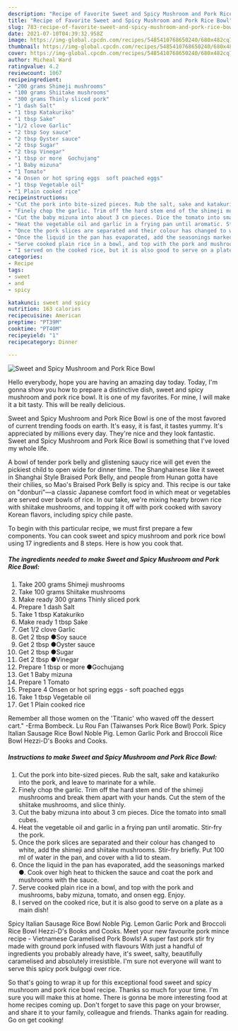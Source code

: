 ```yaml
---
description: "Recipe of Favorite Sweet and Spicy Mushroom and Pork Rice Bowl"
title: "Recipe of Favorite Sweet and Spicy Mushroom and Pork Rice Bowl"
slug: 783-recipe-of-favorite-sweet-and-spicy-mushroom-and-pork-rice-bowl
date: 2021-07-10T04:39:32.958Z
image: https://img-global.cpcdn.com/recipes/5485410768650240/680x482cq70/sweet-and-spicy-mushroom-and-pork-rice-bowl-recipe-main-photo.jpg
thumbnail: https://img-global.cpcdn.com/recipes/5485410768650240/680x482cq70/sweet-and-spicy-mushroom-and-pork-rice-bowl-recipe-main-photo.jpg
cover: https://img-global.cpcdn.com/recipes/5485410768650240/680x482cq70/sweet-and-spicy-mushroom-and-pork-rice-bowl-recipe-main-photo.jpg
author: Micheal Ward
ratingvalue: 4.2
reviewcount: 1067
recipeingredient:
- "200 grams Shimeji mushrooms"
- "100 grams Shiitake mushrooms"
- "300 grams Thinly sliced pork"
- "1 dash Salt"
- "1 tbsp Katakuriko"
- "1 tbsp Sake"
- "1/2 clove Garlic"
- "2 tbsp Soy sauce"
- "2 tbsp Oyster sauce"
- "2 tbsp Sugar"
- "2 tbsp Vinegar"
- "1 tbsp or more  Gochujang"
- "1 Baby mizuna"
- "1 Tomato"
- "4 Onsen or hot spring eggs  soft poached eggs"
- "1 tbsp Vegetable oil"
- "1 Plain cooked rice"
recipeinstructions:
- "Cut the pork into bite-sized pieces. Rub the salt, sake and katakuriko into the pork, and leave to marinate for a while."
- "Finely chop the garlic. Trim off the hard stem end of the shimeji mushrooms and break them apart with your hands. Cut the stem of the shiitake mushrooms, and slice thinly."
- "Cut the baby mizuna into about 3 cm pieces. Dice the tomato into small cubes."
- "Heat the vegetable oil and garlic in a frying pan until aromatic. Stir-fry the pork."
- "Once the pork slices are separated and their colour has changed to white, add the shimeji and shiitake mushrooms. Stir-fry briefly. Put 100 ml of water in the pan, and cover with a lid to steam."
- "Once the liquid in the pan has evaporated, add the seasonings marked ●. Cook over high heat to thicken the sauce and coat the pork and mushrooms with the sauce."
- "Serve cooked plain rice in a bowl, and top with the pork and mushrooms, baby mizuna, tomato, and onsen egg. Enjoy."
- "I served on the cooked rice, but it is also good to serve on a plate as a main dish!"
categories:
- Recipe
tags:
- sweet
- and
- spicy

katakunci: sweet and spicy 
nutrition: 163 calories
recipecuisine: American
preptime: "PT39M"
cooktime: "PT40M"
recipeyield: "1"
recipecategory: Dinner

---
```



![Sweet and Spicy Mushroom and Pork Rice Bowl](https://img-global.cpcdn.com/recipes/5485410768650240/680x482cq70/sweet-and-spicy-mushroom-and-pork-rice-bowl-recipe-main-photo.jpg)

Hello everybody, hope you are having an amazing day today. Today, I'm gonna show you how to prepare a distinctive dish, sweet and spicy mushroom and pork rice bowl. It is one of my favorites. For mine, I will make it a bit tasty. This will be really delicious.

Sweet and Spicy Mushroom and Pork Rice Bowl is one of the most favored of current trending foods on earth. It's easy, it is fast, it tastes yummy. It's appreciated by millions every day. They're nice and they look fantastic. Sweet and Spicy Mushroom and Pork Rice Bowl is something that I've loved my whole life.

A bowl of tender pork belly and glistening saucy rice will get even the pickiest child to open wide for dinner time. The Shanghainese like it sweet in Shanghai Style Braised Pork Belly, and people from Hunan gotta have their chilies, so Mao&#39;s Braised Pork Belly is spicy and. This recipe is our take on &#34;donburi&#34;—a classic Japanese comfort food in which meat or vegetables are served over bowls of rice. In our take, we&#39;re mixing hearty brown rice with shiitake mushrooms, and topping it off with pork cooked with savory Korean flavors, including spicy chile paste.


To begin with this particular recipe, we must first prepare a few components. You can cook sweet and spicy mushroom and pork rice bowl using 17 ingredients and 8 steps. Here is how you cook that.

<!--inarticleads1-->

##### The ingredients needed to make Sweet and Spicy Mushroom and Pork Rice Bowl:

1. Take 200 grams Shimeji mushrooms
1. Take 100 grams Shiitake mushrooms
1. Make ready 300 grams Thinly sliced pork
1. Prepare 1 dash Salt
1. Take 1 tbsp Katakuriko
1. Make ready 1 tbsp Sake
1. Get 1/2 clove Garlic
1. Get 2 tbsp ●Soy sauce
1. Get 2 tbsp ●Oyster sauce
1. Get 2 tbsp ●Sugar
1. Get 2 tbsp ●Vinegar
1. Prepare 1 tbsp or more  ●Gochujang
1. Get 1 Baby mizuna
1. Prepare 1 Tomato
1. Prepare 4 Onsen or hot spring eggs - soft poached eggs
1. Take 1 tbsp Vegetable oil
1. Get 1 Plain cooked rice


Remember all those women on the &#39;Titanic&#39; who waved off the dessert cart.&#34; -Erma Bombeck. Lu Rou Fan (Taiwanses Pork Rice Bowl) Pork. Spicy Italian Sausage Rice Bowl Noble Pig. Lemon Garlic Pork and Broccoli Rice Bowl Hezzi-D&#39;s Books and Cooks. 

<!--inarticleads2-->

##### Instructions to make Sweet and Spicy Mushroom and Pork Rice Bowl:

1. Cut the pork into bite-sized pieces. Rub the salt, sake and katakuriko into the pork, and leave to marinate for a while.
1. Finely chop the garlic. Trim off the hard stem end of the shimeji mushrooms and break them apart with your hands. Cut the stem of the shiitake mushrooms, and slice thinly.
1. Cut the baby mizuna into about 3 cm pieces. Dice the tomato into small cubes.
1. Heat the vegetable oil and garlic in a frying pan until aromatic. Stir-fry the pork.
1. Once the pork slices are separated and their colour has changed to white, add the shimeji and shiitake mushrooms. Stir-fry briefly. Put 100 ml of water in the pan, and cover with a lid to steam.
1. Once the liquid in the pan has evaporated, add the seasonings marked ●. Cook over high heat to thicken the sauce and coat the pork and mushrooms with the sauce.
1. Serve cooked plain rice in a bowl, and top with the pork and mushrooms, baby mizuna, tomato, and onsen egg. Enjoy.
1. I served on the cooked rice, but it is also good to serve on a plate as a main dish!


Spicy Italian Sausage Rice Bowl Noble Pig. Lemon Garlic Pork and Broccoli Rice Bowl Hezzi-D&#39;s Books and Cooks. Meet your new favourite pork mince recipe - Vietnamese Caramelised Pork Bowls! A super fast pork stir fry made with ground pork infused with flavours With just a handful of ingredients you probably already have, it&#39;s sweet, salty, beautifully caramelised and absolutely irresistible. I&#39;m sure not everyone will want to serve this spicy pork bulgogi over rice. 

So that's going to wrap it up for this exceptional food sweet and spicy mushroom and pork rice bowl recipe. Thanks so much for your time. I'm sure you will make this at home. There is gonna be more interesting food at home recipes coming up. Don't forget to save this page on your browser, and share it to your family, colleague and friends. Thanks again for reading. Go on get cooking!
